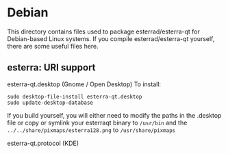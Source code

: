
Debian
====================
This directory contains files used to package esterrad/esterra-qt
for Debian-based Linux systems. If you compile esterrad/esterra-qt yourself, there are some useful files here.

## esterra: URI support ##


esterra-qt.desktop  (Gnome / Open Desktop)
To install:

	sudo desktop-file-install esterra-qt.desktop
	sudo update-desktop-database

If you build yourself, you will either need to modify the paths in
the .desktop file or copy or symlink your esterraqt binary to `/usr/bin`
and the `../../share/pixmaps/esterra128.png` to `/usr/share/pixmaps`

esterra-qt.protocol (KDE)

